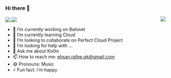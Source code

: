 ### Hi there 👋

<a href="https://github.com/ehsanera">
  <img align="center" src="https://github-readme-stats.vercel.app/api?username=ehsanera&show_icons=true&include_all_commits=true&line_height=33&count_private=true&theme=dark" />
  <img align="center" src="https://github-readme-stats.vercel.app/api/top-langs/?username=ehsanera&langs_count=4&line_height=345&theme=dark" />
  <img align="right" src="https://github-readme-stats.vercel.app/api?username=ehsanera&count_private=true&show_icons=true&theme=great-gatsby">
</a>

- 🔭 I’m currently working on Balonet
- 🌱 I’m currently learning Cloud
- 👯 I’m looking to collaborate on Perfect Cloud Project
- 🤔 I’m looking for help with ...
- 💬 Ask me about Kotlin
- 📫 How to reach me: ehsan.rafee.gk@gmail.com
- 😄 Pronouns: Music
- ⚡ Fun fact: i'm happy
